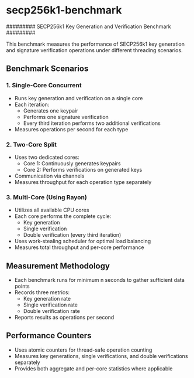 # secp256k1-benchmark
######### SECP256k1 Key Generation and Verification Benchmark #########

This benchmark measures the performance of SECP256k1 key generation and signature verification operations under different threading scenarios.

## Benchmark Scenarios

### 1. Single-Core Concurrent
- Runs key generation and verification on a single core
- Each iteration:
  - Generates one keypair
  - Performs one signature verification
  - Every third iteration performs two additional verifications
- Measures operations per second for each type

### 2. Two-Core Split
- Uses two dedicated cores:
  - Core 1: Continuously generates keypairs
  - Core 2: Performs verifications on generated keys
- Communication via channels
- Measures throughput for each operation type separately

### 3. Multi-Core (Using Rayon)
- Utilizes all available CPU cores
- Each core performs the complete cycle:
  - Key generation
  - Single verification
  - Double verification (every third iteration)
- Uses work-stealing scheduler for optimal load balancing
- Measures total throughput and per-core performance

## Measurement Methodology
- Each benchmark runs for minimum n seconds to gather sufficient data points
- Records three metrics:
  - Key generation rate
  - Single verification rate
  - Double verification rate
- Reports results as operations per second

## Performance Counters
- Uses atomic counters for thread-safe operation counting
- Measures key generations, single verifications, and double verifications separately
- Provides both aggregate and per-core statistics where applicable

